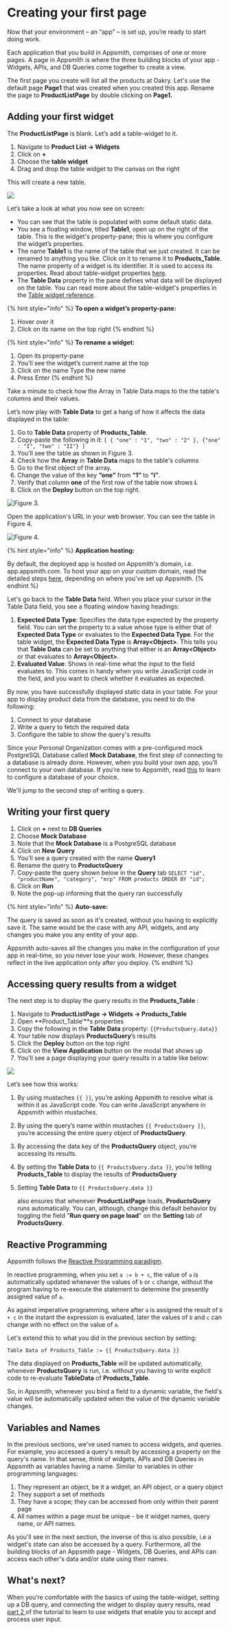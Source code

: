 # Creating your first page

Now that your environment – an “app” – is set up, you’re ready to start doing work.

Each application that you build in Appsmith, comprises of one or more pages. A page in Appsmith is where the three building blocks of your app - Widgets, APIs, and DB Queries come together to create a view.

The first page you create will list all the products at Oakry. Let's use the default page **Page1** that was created when you created this app. Rename the page to **ProductListPage** by double clicking on **Page1.**

## Adding your first widget

The **ProductListPage** is blank. Let’s add a table-widget to it.

1. Navigate to **Product List → Widgets**
2. Click on **+**
3. Choose the **table widget** 
4. Drag and drop the table widget to the canvas on the right

This will create a new table.

![](https://lh4.googleusercontent.com/p6VRCgNSNPxyq1IdSgVbU7oHE8fkTDmayGM-YPIuOBKHCzEhE2qYYaTyDQ6XyCG7xmQ6CoNlUCBTO6iat52sZqs8Ig8GzOLFpDF2_3GEXgGcSgwMmOuba5Pekv1ZY3roaOgr5EI0)

Let’s take a look at what you now see on screen:

* You can see that the table is populated with some default static data.
* You see a floating window, titled **Table1**, open up on the right of the table. This is the widget's property-pane; this is where you configure the widget’s properties. 
* The name **Table1** is the name of the table that we just created. It can be renamed to anything you like. Click on it to rename it to **Products\_Table**. The name property of a widget is its identifier. It is used to access its properties. Read about table-widget properties [here](https://docs.appsmith.com/widget-reference/table#properties). 
* The **Table Data** property in the pane defines what data will be displayed on the table. You can read more about the table-widget's properties in the [Table widget reference](https://docs.appsmith.com/widget-reference/table).

{% hint style="info" %}
**To open a widget’s property-pane:**

1. Hover over it
2. Click on its name on the top right
{% endhint %}

{% hint style="info" %}
**To rename a widget:**

1. Open its property-pane
2. You’ll see the widget’s current name at the top 
3. Click on the name Type the new name 
4. Press Enter
{% endhint %}

Take a minute to check how the Array in Table Data maps to the the table's columns and their values.

Let’s now play with **Table Data** to get a hang of how it affects the data displayed in the table:

1. Go to **Table Data** property of **Products\_Table**.
2. Copy-paste the following in it: `[ { "one" : "1", "two" : "2" }, {"one" : "I", "two" : "II"} ]`
3. You'll see the table as shown in Figure 3. 
4. Check how the **Array** in **Table Data** maps to the table's columns
5. Go to the first object of the array.
6. Change the value of the key **“one”** from **“1”** to **“i”**.
7. Verify that column **one** of the first row of the table now shows **i.**
8. Click on the **Deploy** button on the top right.

![Figure 3.](../../../.gitbook/assets/image%20%287%29%20%281%29%20%283%29%20%281%29.png)

Open the application's URL in your web browser. You can see the table in Figure 4.

![Figure 4.](../../../.gitbook/assets/image.png)

{% hint style="info" %}
**Application hosting:**

By default, the deployed app is hosted on Appsmith's domain, i.e. app.appsmith.com. To host your app on your custom domain, read the detailed steps [here](https://docs.appsmith.com/quick-start), depending on where you've set up Appsmith.
{% endhint %}

Let's go back to the **Table Data** field. When you place your cursor in the Table Data field, you see a floating window having headings:

1. **Expected Data Type**: Specifies the data type expected by the property field. You can set the property to a value whose type is either that of **Expected Data Type** or evaluates to the **Expected Data Type**. For the table widget, the **Expected Data Type** is **Array&lt;Object&gt;**. This tells you that **Table Data** can be set to anything that either is an **Array&lt;Object&gt;** or that evaluates to **Array&lt;Object&gt;**.
2. **Evaluated Value**: Shows in real-time what the input to the field evaluates to. This comes in handy when you write JavaScript code in the field, and you want to check whether it evaluates as expected.

By now, you have successfully displayed static data in your table. For your app to display product data from the database, you need to do the following:

1. Connect to your database 
2. Write a query to fetch the required data
3. Configure the table to show the query's results

Since your Personal Organization comes with a pre-configured mock PostgreSQL Database called **Mock Database**, the first step of connecting to a database is already done. However, when you build your own app, you’ll connect to your own database. If you’re new to Appsmith, read [this](https://docs.appsmith.com/core-concepts/connecting-to-databases) to learn to configure a database of your choice.

We'll jump to the second step of writing a query.

## Writing your first query

1. Click on **+** next to **DB Queries**
2. Choose **Mock Database**
3. Note that the **Mock Database** is a PostgreSQL database
4. Click on **New Query**
5. You’ll see a query created with the name **Query1**
6. Rename the query to **ProductsQuery**
7. Copy-paste the query shown below in the **Query** tab `SELECT "id", "productName", "category", "mrp" FROM products ORDER BY "id";`
8. Click on **Run**
9. Note the pop-up informing that the query ran successfully

{% hint style="info" %}
**Auto-save:**

The query is saved as soon as it's created, without you having to explicitly save it. The same would be the case with any API, widgets, and any changes you make you any entity of your app.

Appsmith auto-saves all the changes you make in the configuration of your app in real-time, so you never lose your work. However, these changes reflect in the live application only after you deploy.
{% endhint %}

## Accessing query results from a widget

The next step is to display the query results in the **Products\_Table** :

1. Navigate to **ProductListPage → Widgets → Products\_Table**
2. Open **Product\_Table’**s properties
3. Copy the following in the **Table Data** property: `{{ProductsQuery.data}}`
4. Your table now displays **ProductsQuery**’s results
5. Click the **Deploy** button on the top right
6. Click on the **View Application** button on the modal that shows up
7. You'll see a page displaying your query results in a table like below: 

![](https://lh5.googleusercontent.com/wjbhU2Nsq_tfEFoAsI4qEn60jo6E8dkySMMUqoV9h1IdfBJ9Ug48_EkI-LZVaRK3VB4ebTi0OTbYFczticODH13A-XWJi-qhE12Lhz8OSXnCvRDB6uqceArq3wDVZA5xOaQlAogK)

Let’s see how this works:

1. By using mustaches `{{ }}`, you’re asking Appsmith to resolve what is within it as JavaScript code. You can write JavaScript anywhere in Appsmith within mustaches.
2. By using the query’s name within mustaches `{{ ProductsQuery }}`, you’re accessing the entire query object of **ProductsQuery**.
3. By accessing the data key of the **ProductsQuery** object, you’re accessing its results. 
4. By setting the **Table Data** to `{{ ProductsQuery.data }}`, you’re telling **Products\_Table** to display the results of **ProductsQuery**
5. Setting **Table Data** to `{{ ProductsQuery.data }}`

   also ensures that whenever **ProductListPage** loads, **ProductsQuery** runs automatically. You can, although, change this default behavior by toggling the field "**Run query on page load**" on the **Setting** tab of **ProductsQuery**.

## Reactive Programming

Appsmith follows the [Reactive Programming paradigm](https://en.wikipedia.org/wiki/Reactive_programming).

In reactive programming, when you set `a := b + c`, the value of `a` is automatically updated whenever the values of `b` or `c` change, without the program having to re-execute the statement to determine the presently assigned value of `a`.

As against imperative programming, where after `a` is assigned the result of `b + c` in the instant the expression is evaluated, later the values of `b` and `c` can change with no effect on the value of `a`.

Let's extend this to what you did in the previous section by setting:

`Table Data of Products_Table := {{ ProductsQuery.data }}`

The data displayed on **Products\_Table** will be updated automatically, whenever **ProductsQuery** is run, i.e. without you having to write explicit code to re-evaluate **TableData** of **Products\_Table**.

So, in Appsmith, whenever you bind a field to a dynamic variable, the field's value will be automatically updated when the value of the dynamic variable changes.

## Variables and Names

In the previous sections, we've used names to access widgets, and queries. For example, you accessed a query's result by accessing a property on the query's name. In that sense, think of widgets, APIs and DB Queries in Appsmith as variables having a name. Similar to variables in other programming languages:

1. They represent an object, be it a widget, an API object, or a query object
2. They support a set of methods
3. They have a scope; they can be accessed from only within their parent page
4. All names within a page must be unique - be it widget names, query name, or API names.

As you'll see in the next section, the inverse of this is also possible, i.e a widget's state can also be accessed by a query. Furthermore, all the building blocks of an Appsmith page - Widgets, DB Queries, and APIs can access each other's data and/or state using their names.

## What's next?

When you’re comfortable with the basics of using the table-widget, setting up a DB query, and connecting the widget to display query results, read [part 2 ](https://app.gitbook.com/@appsmith/s/appsmith/~/drafts/-MNXsPmxVacsRbqB7S_f/v/v1.3/tutorial/part-2-creating-a-basic-form)of the tutorial to learn to use widgets that enable you to accept and process user input.

